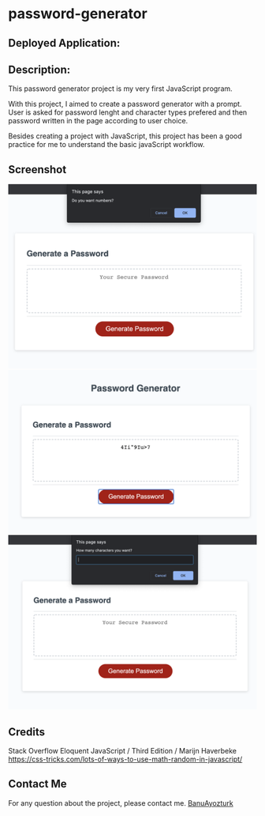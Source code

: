 # password-generator

## Deployed Application: 

## Description: 
This password generator project is my very first JavaScript program. 

With this project, I aimed to create a password generator with a prompt. User is asked for password lenght and character types prefered and then password written  in the page according to user choice.

Besides creating a project with JavaScript,  this project has been a good practice for me to understand the basic javaScript workflow.

## Screenshot
![Password Generatorimages - 3240.1166](./images/screen-shot.png)
![Portfolio page - 968.1744 ](./images/screen-shot2.png)
![Portfolio page - 968.1744 ](./images/screen-shot3.png)

## Credits
 Stack Overflow
 Eloquent JavaScript  / Third Edition / Marijn Haverbeke
 https://css-tricks.com/lots-of-ways-to-use-math-random-in-javascript/

## Contact Me
For any question about the project, please contact me.
[BanuAyozturk](mailto:bnyksl@gmail.com)
